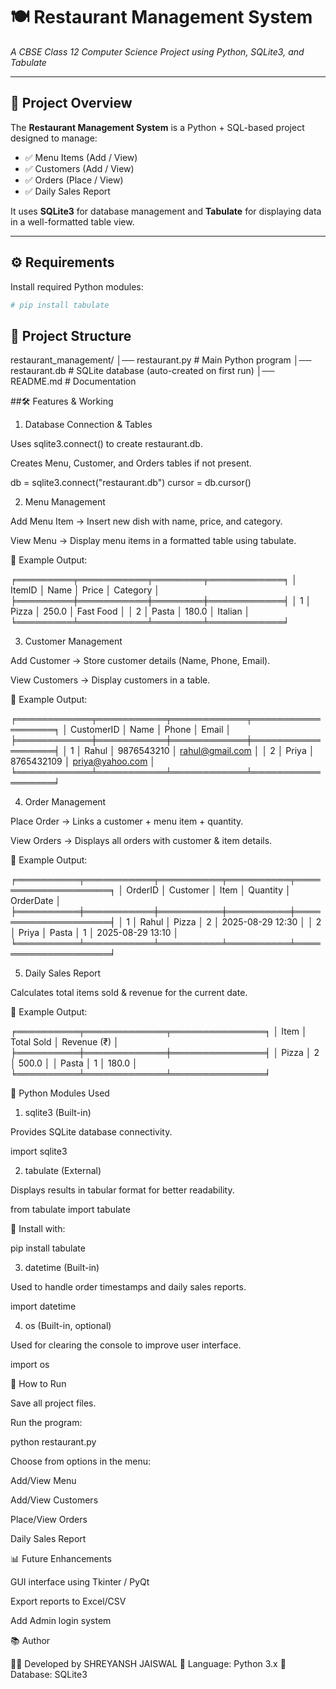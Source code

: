 # 🍽️ Restaurant Management System  
_A CBSE Class 12 Computer Science Project using Python, SQLite3, and Tabulate_

---

## 📌 Project Overview  
The **Restaurant Management System** is a Python + SQL-based project designed to manage:  
- ✅ Menu Items (Add / View)  
- ✅ Customers (Add / View)  
- ✅ Orders (Place / View)  
- ✅ Daily Sales Report  

It uses **SQLite3** for database management and **Tabulate** for displaying data in a well-formatted table view.

---

## ⚙️ Requirements  

Install required Python modules:  

```bash
# pip install tabulate
```

 ## 📂 Project Structure


restaurant_management/
│── restaurant.py        # Main Python program
│── restaurant.db        # SQLite database (auto-created on first run)
│── README.md            # Documentation

##🛠️ Features & Working
1. Database Connection & Tables

Uses sqlite3.connect() to create restaurant.db.

Creates Menu, Customer, and Orders tables if not present.

db = sqlite3.connect("restaurant.db")
cursor = db.cursor()

2. Menu Management

Add Menu Item → Insert new dish with name, price, and category.

View Menu → Display menu items in a formatted table using tabulate.

📸 Example Output:

╒═════════╤═══════════╤════════╤════════════╕
│ ItemID  │ Name      │ Price  │ Category   │
╞═════════╪═══════════╪════════╪════════════╡
│ 1       │ Pizza     │ 250.0  │ Fast Food  │
│ 2       │ Pasta     │ 180.0  │ Italian    │
╘═════════╧═══════════╧════════╧════════════╛

3. Customer Management

Add Customer → Store customer details (Name, Phone, Email).

View Customers → Display customers in a table.

📸 Example Output:

╒════════════╤═══════════╤════════════╤══════════════════╕
│ CustomerID │ Name      │ Phone      │ Email            │
╞════════════╪═══════════╪════════════╪══════════════════╡
│ 1          │ Rahul     │ 9876543210 │ rahul@gmail.com  │
│ 2          │ Priya     │ 8765432109 │ priya@yahoo.com  │
╘════════════╧═══════════╧════════════╧══════════════════╛

4. Order Management

Place Order → Links a customer + menu item + quantity.

View Orders → Displays all orders with customer & item details.

📸 Example Output:

╒══════════╤═══════════╤══════════╤══════════╤════════════════════╕
│ OrderID  │ Customer  │ Item     │ Quantity │ OrderDate          │
╞══════════╪═══════════╪══════════╪══════════╪════════════════════╡
│ 1        │ Rahul     │ Pizza    │ 2        │ 2025-08-29 12:30   │
│ 2        │ Priya     │ Pasta    │ 1        │ 2025-08-29 13:10   │
╘══════════╧═══════════╧══════════╧══════════╧════════════════════╛

5. Daily Sales Report

Calculates total items sold & revenue for the current date.

📸 Example Output:

╒══════════╤═════════════╤═══════════════╕
│ Item     │ Total Sold  │ Revenue (₹)   │
╞══════════╪═════════════╪═══════════════╡
│ Pizza    │ 2           │ 500.0         │
│ Pasta    │ 1           │ 180.0         │
╘══════════╧═════════════╧═══════════════╛

🐍 Python Modules Used
1. sqlite3 (Built-in)

Provides SQLite database connectivity.

import sqlite3

2. tabulate (External)

Displays results in tabular format for better readability.

from tabulate import tabulate


📌 Install with:

pip install tabulate

3. datetime (Built-in)

Used to handle order timestamps and daily sales reports.

import datetime

4. os (Built-in, optional)

Used for clearing the console to improve user interface.

import os

🚀 How to Run

Save all project files.

Run the program:

python restaurant.py


Choose from options in the menu:

Add/View Menu

Add/View Customers

Place/View Orders

Daily Sales Report

📊 Future Enhancements

GUI interface using Tkinter / PyQt

Export reports to Excel/CSV

Add Admin login system

📚 Author

👨‍💻 Developed by SHREYANSH JAISWAL 
📌 Language: Python 3.x
📌 Database: SQLite3

